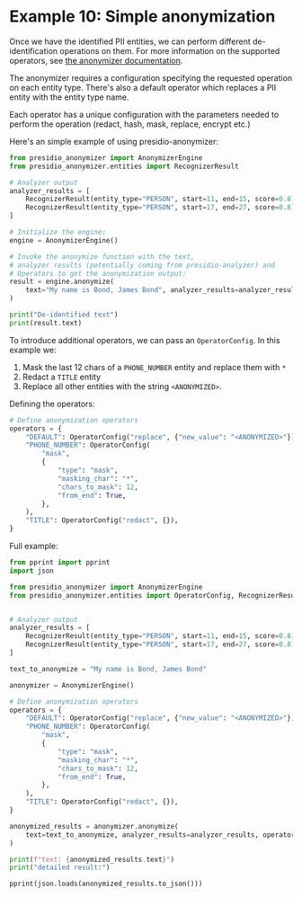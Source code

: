 # Example 10: Simple anonymization

Once we have the identified PII entities, we can perform different de-identification operations on them. For more information on the supported operators, see [the anonymizer documentation](../anonymizer/index.md).

The anonymizer requires a configuration specifying the requested operation on each entity type. There's also a default operator which replaces a PII entity with the entity type name.

Each operator has a unique configuration with the parameters needed to perform the operation (redact, hash, mask, replace, encrypt etc.)

Here's an simple example of using presidio-anonymizer:

<!--pytest-codeblocks:cont-->
```python
from presidio_anonymizer import AnonymizerEngine
from presidio_anonymizer.entities import RecognizerResult

# Analyzer output
analyzer_results = [
    RecognizerResult(entity_type="PERSON", start=11, end=15, score=0.8),
    RecognizerResult(entity_type="PERSON", start=17, end=27, score=0.8),
]

# Initialize the engine:
engine = AnonymizerEngine()

# Invoke the anonymize function with the text,
# analyzer results (potentially coming from presidio-analyzer) and
# Operators to get the anonymization output:
result = engine.anonymize(
    text="My name is Bond, James Bond", analyzer_results=analyzer_results
)

print("De-identified text")
print(result.text)
```

To introduce additional operators, we can pass an `OperatorConfig`.
In this example we:

1. Mask the last 12 chars of a `PHONE_NUMBER` entity and replace them with `*`
2. Redact a `TITLE` entity
3. Replace all other entities with the string `<ANONYMIZED>`.

Defining the operators:

<!--pytest-codeblocks:cont-->
```python
# Define anonymization operators
operators = {
    "DEFAULT": OperatorConfig("replace", {"new_value": "<ANONYMIZED>"}),
    "PHONE_NUMBER": OperatorConfig(
        "mask",
        {
            "type": "mask",
            "masking_char": "*",
            "chars_to_mask": 12,
            "from_end": True,
        },
    ),
    "TITLE": OperatorConfig("redact", {}),
}
```

Full example:

<!--pytest-codeblocks:cont-->
```python
from pprint import pprint
import json

from presidio_anonymizer import AnonymizerEngine
from presidio_anonymizer.entities import OperatorConfig, RecognizerResult


# Analyzer output
analyzer_results = [
    RecognizerResult(entity_type="PERSON", start=11, end=15, score=0.8),
    RecognizerResult(entity_type="PERSON", start=17, end=27, score=0.8),
]

text_to_anonymize = "My name is Bond, James Bond"

anonymizer = AnonymizerEngine()

# Define anonymization operators
operators = {
    "DEFAULT": OperatorConfig("replace", {"new_value": "<ANONYMIZED>"}),
    "PHONE_NUMBER": OperatorConfig(
        "mask",
        {
            "type": "mask",
            "masking_char": "*",
            "chars_to_mask": 12,
            "from_end": True,
        },
    ),
    "TITLE": OperatorConfig("redact", {}),
}

anonymized_results = anonymizer.anonymize(
    text=text_to_anonymize, analyzer_results=analyzer_results, operators=operators
)

print(f"text: {anonymized_results.text}")
print("detailed result:")

pprint(json.loads(anonymized_results.to_json()))
```
